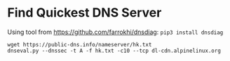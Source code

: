 # Find Quickest DNS Server

Using tool from https://github.com/farrokhi/dnsdiag: `pip3 install dnsdiag`

```
wget https://public-dns.info/nameserver/hk.txt
dnseval.py --dnssec -t A -f hk.txt -c10 --tcp dl-cdn.alpinelinux.org
```
